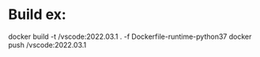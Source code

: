 
# Build ex:
docker build -t <my docker repos>/vscode:2022.03.1 . -f Dockerfile-runtime-python37
docker push  <my docker repos>/vscode:2022.03.1



